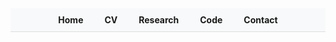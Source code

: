 <nav style="text-align:center; background:#f8f9fa; padding:10px; border-bottom:1px solid #ddd;">
  <a href="index.html" style="margin:0 15px; text-decoration:none; font-weight:bold;">Home</a>
  <a href="cv.html" style="margin:0 15px; text-decoration:none; font-weight:bold;">CV</a>
  <a href="research.html" style="margin:0 15px; text-decoration:none; font-weight:bold;">Research</a>
  <a href="code.html" style="margin:0 15px; text-decoration:none; font-weight:bold;">Code</a>
  <a href="contact.html" style="margin:0 15px; text-decoration:none; font-weight:bold;">Contact</a>
</nav>
